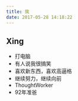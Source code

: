 ```yaml
---
title: 我
date: 2017-05-28 14:18:22
---
```


## Xing

* 打电脑
* 有人说我很搞笑
* 喜欢新东西，喜欢高逼格
* 继续努力，继续向前
* ThoughtWorker
* 92年准爸